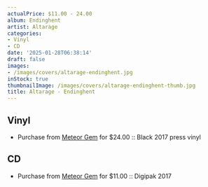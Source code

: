 ```yaml
---
actualPrice: $11.00 - 24.00
album: Endinghent
artist: Altarage
categories:
- Vinyl
- CD
date: '2025-01-28T06:38:14'
draft: false
images:
- /images/covers/altarage-endinghent.jpg
inStock: true
thumbnailImage: /images/covers/altarage-endinghent-thumb.jpg
title: Altarage - Endinghent
---
```


## Vinyl
* Purchase from [Meteor Gem](https://meteor-gem.com/products/altarage-endinghent-lp) for $24.00 :: Black 2017 press vinyl
## CD
* Purchase from [Meteor Gem](https://meteor-gem.com/products/altarage-endinghent-cd) for $11.00 :: Digipak 2017
